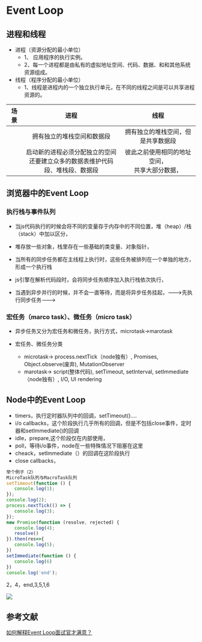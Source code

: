 
# Event Loop

## 进程和线程
* 进程（资源分配的最小单位）
  - 1、 应用程序的执行实例。
  - 2、每一个进程都是由私有的虚拟地址空间、代码、数据、和和其他系统资源组成。
* 线程（程序分配的最小单位）
  - 1、线程是进程内的一个独立执行单元，在不同的线程之间是可以共享进程资源的。


| 场景 | 进程 | 线程 |
| :------:| :------: | :------: |
| | 拥有独立的堆栈空间和数据段 |拥有独立的堆栈空间，但是共享数据段 |
| | 启动新的进程必须分配独立的空间<br/>还要建立众多的数据表维护代码段、堆栈段、数据段 |彼此之前使用相同的地址空间，<br/>共享大部分数据， |


## 浏览器中的Event Loop
### 执行栈与事件队列

- 当js代码执行的时候会将不同的变量存于内存中的不同位置，堆（heap）/栈（stack）中加以区分，
- 堆存放一些对象，栈里存在一些基础的类变量、对象指针，
- 当所有的同步任务都在主线程上执行时，这些任务被排列在一个单独的地方，形成一个执行栈
- js引擎在解析代码段时，会将同步任务顺序加入执行栈依次执行，

- 当遇到异步并行的时候，并不会一直等待，而是将异步任务挂起，--->先执行同步任务--->

### 宏任务（marco task）、微任务（micro task）

- 异步任务又分为宏任务和微任务，执行方式，microtask->marotask
- 宏任务、微任务分类

  * microtask-> process.nextTick（node独有）, Promises, Object.observe(废弃), MutationObserver
  * marotask->  script(整体代码), setTimeout, setInterval, setImmediate（node独有）, I/O, UI rendering



## Node中的Event Loop

- timers，执行定时器队列中的回调，setTimeout()....
- i/o callbacks，这个阶段执行几乎所有的回调，但是不包括close事件，定时器和setImmediate()的回调
- idle，prepare,这个阶段仅在内部使用，
- poll，等待i/o事件，node在一些特殊情况下阻塞在这里
- cheack，setImmediate（）的回调在这阶段执行
- close callbacks，


```js
举个例子（2）
MicroTask队列与MacroTask队列
setTimeout(function () {
   console.log(1);
});
console.log(2);
process.nextTick(() => {
   console.log(3);
});
new Promise(function (resolve, rejected) {
   console.log(4);
   resolve()
}).then(res=>{
   console.log(5);
})
setImmediate(function () {
   console.log(6)
})
console.log('end');

```
2，4，end,3,5,1,6

![](https://p3-juejin.byteimg.com/tos-cn-i-k3u1fbpfcp/571544ce046e4989a875911c1e9e8080~tplv-k3u1fbpfcp-zoom-1.image)













## 参考文献
[如何解释Event Loop面试官才满意？](https://mp.weixin.qq.com/s?__biz=MzUxMjkwMjU1MQ==&mid=2247483743&idx=1&sn=6e45d22f4a207004942f90739c4aa8ce&chksm=f95c15a7ce2b9cb1ab8ffb1c7a120b886e8c1110bfd48f02deb8d182bfdc34455f28f4703a4a&scene=21#wechat_redirect)